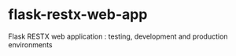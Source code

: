 # flask-restx-web-app
Flask RESTX web application :  testing, development and production environments
